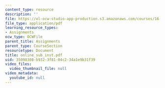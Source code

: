 ```yaml
---
content_type: resource
description: ''
file: https://ol-ocw-studio-app-production.s3.amazonaws.com/courses/16-01-unified-engineering-i-ii-iii-iv-fall-2005-spring-2006/35098308b9323f8104c234a1e9b31f39_online_sub_inst.pdf
file_type: application/pdf
learning_resource_types:
- Assignments
ocw_type: OCWFile
parent_title: Assignments
parent_type: CourseSection
resourcetype: Document
title: online_sub_inst.pdf
uid: 35098308-b932-3f81-04c2-34a1e9b31f39
video_files:
  video_thumbnail_file: null
video_metadata:
  youtube_id: null
---
```

